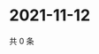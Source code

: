 # 2021-11-12

共 0 条

<!-- BEGIN WEIBO -->
<!-- 最后更新时间 Fri Nov 12 2021 21:20:13 GMT+0800 (China Standard Time) -->

<!-- END WEIBO -->
